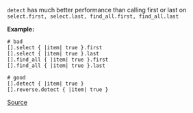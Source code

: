 ```detect``` has much better performance than calling first or last on ```select.first, select.last, find_all.first, find_all.last```

**Example:**


```
# bad
[].select { |item| true }.first
[].select { |item| true }.last
[].find_all { |item| true }.first
[].find_all { |item| true }.last

# good
[].detect { |item| true }
[].reverse.detect { |item| true }
```



[Source](http://www.rubydoc.info/gems/rubocop/RuboCop/Cop/Performance/Detect)